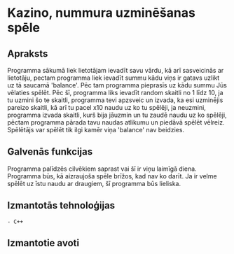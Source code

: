 
# Kazino, nummura uzminēšanas spēle

## Apraksts
Programma sākumā liek lietotājam ievadīt savu vārdu, kā arī sasveicinās ar lietotāju, pectam programma liek ievadīt summu kādu viņs ir gatavs uzlikt uz tā saucamā 'balance'. Pēc tam programma pieprasīs uz kādu summu Jūs vēlaties spēlēt.
Pēc šī, programma liks ievadīt random skaitli no 1 līdz 10, ja tu uzmini šo te skaitli, programma tevi apzsveic un izvada, ka esi uzminējis pareizo skaitli, kā arī tu pacel x10 naudu uz ko tu spēlēji, ja neuzmini, programma izvada skaitli, kurš bija jāuzmin un tu zaudē naudu uz ko spēlēji, pēctam programma pārada tavu naudas atlikumu un piedāvā spēlēt vēlreiz. Spēlētājs var spēlēt tik ilgi kamēr viņa 'balance' nav beidzies.
## Galvenās funkcijas
Programma palīdzēs cilvēkiem saprast vai šī ir viņu laimīgā diena.
Programma būs, kā aizraujoša spēle brīžos, kad nav ko darīt.
Ja ir velme spēlēt uz īstu naudu ar draugiem, šī programma būs lieliska.
## Izmantotās tehnoloģijas
	- C++
## Izmantotie avoti
